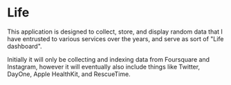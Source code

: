 # Life

This application is designed to collect, store, and display random data that
I have entrusted to various services over the years, and serve as sort of
"Life dashboard".

Initially it will only be collecting and indexing data from Foursquare and Instagram,
however it will eventually also include things like Twitter, DayOne, Apple
HealthKit, and RescueTime.
